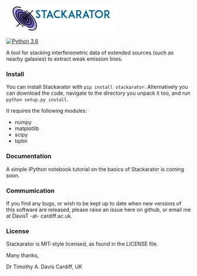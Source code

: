 ![Logo](stackarator/logo.png)

[![Python 3.6](https://img.shields.io/badge/python-3.8-blue.svg)](https://www.python.org/downloads/release/python-382/)

A tool for stacking interferometric data of extended sources (such as nearby galaxies) to extract weak emission lines.


### Install

You can install Stackarator with `pip install stackarator`. Alternatively you can download the code, navigate to the directory you unpack it too, and run `python setup.py install`.
    
It requires the following modules:

* numpy
* matplotlib
* scipy
* tqdm

### Documentation

A simple iPython notebook tutorial on the basics of Stackarator is coming soon.

### Commumication

If you find any bugs, or wish to be kept up to date when new versions of this software are released, please raise an issue here on github, or email me at DavisT -at- cardiff.ac.uk.

### License

Stackarator is MIT-style licensed, as found in the LICENSE file.


Many thanks,

Dr Timothy A. Davis
Cardiff, UK

